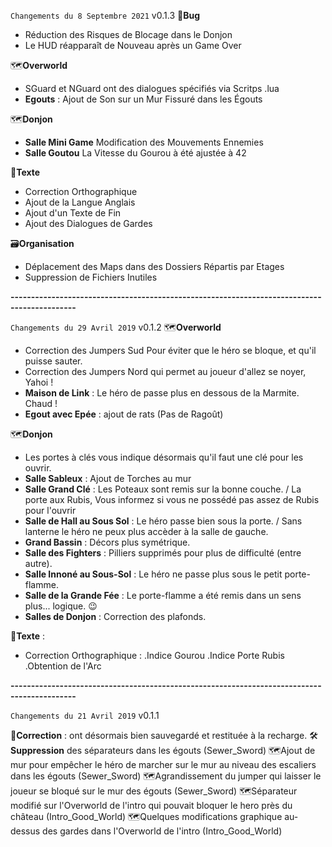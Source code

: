 `Changements du 8 Septembre 2021` v0.1.3
🐛**Bug**
 - Réduction des Risques de Blocage dans le Donjon
 - Le HUD réapparaît de Nouveau après un Game Over

🗺**Overworld**
- SGuard et NGuard ont des dialogues spécifiés via Scritps .lua 
- __Egouts__ : Ajout de Son sur un Mur Fissuré dans les Égouts

🗺**Donjon**
- __Salle Mini Game__ Modification des Mouvements Ennemies
- __Salle  Goutou__ La Vitesse du Gourou à été ajustée à 42

📝**Texte**
- Correction Orthographique
- Ajout de la Langue Anglais
- Ajout d'un Texte de Fin
- Ajout des Dialogues de Gardes

🗃**Organisation**
- Déplacement des Maps dans des Dossiers Répartis par Etages
- Suppression de Fichiers Inutiles

__--------------------------------------------------------------------------------------------__

`Changements du 29 Avril 2019` v0.1.2
🗺**Overworld**
- Correction des Jumpers Sud Pour éviter que le héro se bloque, et qu'il puisse sauter.
- Correction des Jumpers Nord qui permet au joueur d'allez se noyer, Yahoi !
- __Maison de Link__ : Le héro de passe plus en dessous de la Marmite. Chaud !
- __Egout avec Epée__ : ajout de rats (Pas de Ragoût)

🗺**Donjon**
- Les portes à clés vous indique désormais qu'il faut une clé pour les ouvrir.
- __Salle Sableux__ : Ajout de Torches au mur
- __Salle Grand Clé__ : Les Poteaux sont remis sur la bonne couche. / La porte aux Rubis, Vous informez si vous ne possédé pas assez de Rubis pour l'ouvrir
- __Salle de Hall au Sous Sol__ : Le héro passe bien sous la porte. / Sans lanterne le héro ne peux plus accèder à la salle de gauche.
- __Grand Bassin__ : Décors plus symétrique.
- __Salle des Fighters__ : Pilliers supprimés pour plus de difficulté (entre autre).
- __Salle Innoné au Sous-Sol__ : Le héro ne passe plus sous le petit porte-flamme.
- __Salle de la Grande Fée__ : Le porte-flamme a été remis dans un sens plus... logique. :wink: 
- __Salles de Donjon__ : Correction des plafonds.

📝**Texte** :
- Correction Orthographique :
.Indice Gourou
.Indice Porte Rubis
.Obtention de l'Arc

__--------------------------------------------------------------------------------------------__

`Changements du 21 Avril 2019` v0.1.1

🐛__Correction__ : ont désormais bien sauvegardé et restituée à la recharge.
🛠__Suppression__ des séparateurs dans les égouts (Sewer_Sword)
🗺Ajout de mur pour empêcher le héro de marcher sur le mur au niveau des escaliers dans les égouts (Sewer_Sword)
🗺Agrandissement du jumper qui laisser le joueur se bloqué sur le mur des égouts (Sewer_Sword)
🗺Séparateur modifié sur l'Overworld  de l'intro qui pouvait bloquer le hero près du château (Intro_Good_World)
🗺Quelques modifications graphique au-dessus des gardes dans l'Overworld de l'intro (Intro_Good_World)
